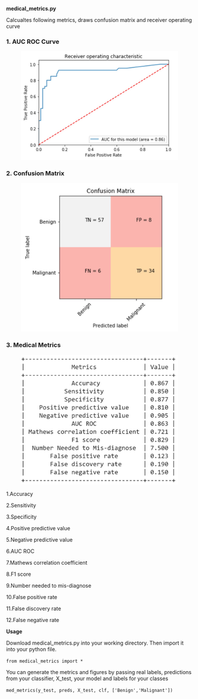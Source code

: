 **medical_metrics.py**


Calcualtes following metrics, draws confusion matrix and receiver operating curve

<p align="justify"><h3>1. AUC ROC Curve</h3></p>

<p align='center'>
  <img src='https://github.com/johnyquest7/MedML/blob/master/README_imgs/ROC_AUC.JPG' width='425'/>
</p>

<p align="justify"><h3>2. Confusion Matrix</h3></p>

<p align='center'>
  <img src='https://github.com/johnyquest7/MedML/blob/master/README_imgs/confusion_matrix.JPG' width='425'/>
</p>

<p align="justify"><h3>3. Medical Metrics</h3></p>

<p align='center'>
  <img src='https://github.com/johnyquest7/MedML/blob/master/README_imgs/pretty_table.JPG' width='425'/>
</p>


1.Accuracy

2.Sensitivity

3.Specificity

4.Positive predictive value

5.Negative predictive value

6.AUC ROC

7.Mathews correlation coefficient

8.F1 score

9.Number needed to mis-diagnose

10.False positive rate

11.False discovery rate

12.False negative rate


**Usage**

Download medical_metrics.py into your working directory. 
Then import it into your python file. 

`from medical_metrics import *`


You can generate the metrics and figures by passing real labels, predictions from your classifier, X_test, your model and labels for your classes


`med_metrics(y_test, preds, X_test, clf, ['Benign','Malignant'])`

